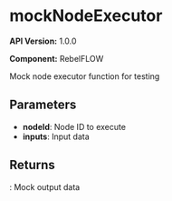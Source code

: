 # mockNodeExecutor

**API Version:** 1.0.0

**Component:** RebelFLOW

Mock node executor function for testing

## Parameters

- **nodeId**: Node ID to execute
- **inputs**: Input data

## Returns

: Mock output data

